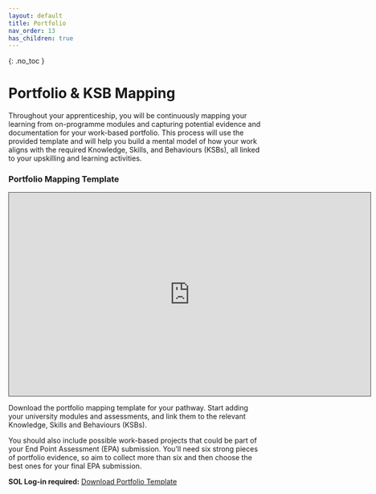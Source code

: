 ```yaml
---
layout: default
title: Portfolio
nav_order: 13
has_children: true
---
```


{: .no_toc }

# Portfolio & KSB Mapping

Throughout your apprenticeship, you will be continuously mapping your learning from on-programme modules and capturing potential evidence and documentation for your work-based portfolio. This process will use the provided template and will help you build a mental model of how your work aligns with the required Knowledge, Skills, and Behaviours (KSBs), all linked to your upskilling and learning activities.

### Portfolio Mapping Template

<iframe src="https://solent.cloud.panopto.eu/Panopto/Pages/Embed.aspx?id=f75c3741-cf3d-4946-ab36-b13f015c6de8&autoplay=false&offerviewer=true&showtitle=true&showbrand=true&captions=true&interactivity=all" height="405" width="720" style="border: 1px solid #464646;" allowfullscreen allow="autoplay" aria-label="Panopto Embedded Video Player"></iframe>

Download the portfolio mapping template for your pathway. Start adding your university modules and assessments, and link them to the relevant Knowledge, Skills and Behaviours (KSBs).

You should also include possible work-based projects that could be part of your End Point Assessment (EPA) submission. You’ll need six strong pieces of portfolio evidence, so aim to collect more than six and then choose the best ones for your final EPA submission.


**SOL Log-in required:** [Download Portfolio Template](https://learn.solent.ac.uk/course/view.php?id=42080&section=31#tabs-tree-start)